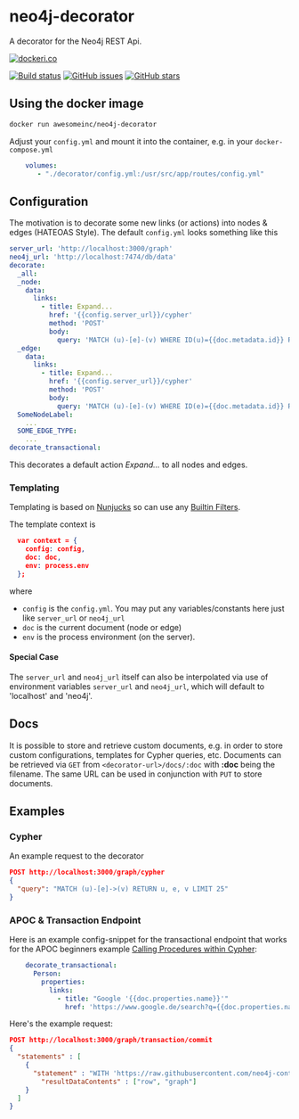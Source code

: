 # neo4j-decorator

A decorator for the Neo4j REST Api.

[![dockeri.co](http://dockeri.co/image/awesomeinc/neo4j-decorator)](https://hub.docker.com/r/awesomeinc/neo4j-decorator/)

[![Build status](https://travis-ci.org/awesome-inc/neo4j-decorator.svg?branch=master)](https://travis-ci.org/awesome-inc/neo4j-decorator/)
[![GitHub issues](https://img.shields.io/github/issues/awesome-inc/neo4j-decorator.svg "GitHub issues")](https://github.com/awesome-inc/neo4j-decorator)
[![GitHub stars](https://img.shields.io/github/stars/awesome-inc/neo4j-decorator "GitHub stars")](https://github.com/awesome-inc/neo4j-decorator)

## Using the docker image

```bash
docker run awesomeinc/neo4j-decorator
```

Adjust your `config.yml` and mount it into the container, e.g. in your `docker-compose.yml`

```yml
    volumes:
       - "./decorator/config.yml:/usr/src/app/routes/config.yml"
```

## Configuration

The motivation is to decorate some new links (or actions) into nodes & edges (HATEOAS Style).
The default `config.yml` looks something like this

```yml
server_url: 'http://localhost:3000/graph'
neo4j_url: 'http://localhost:7474/db/data'
decorate:
  _all:
  _node:
    data:
      links:
        - title: Expand...
          href: '{{config.server_url}}/cypher'
          method: 'POST'
          body:
            query: 'MATCH (u)-[e]-(v) WHERE ID(u)={{doc.metadata.id}} RETURN u,e,v'
  _edge:
    data:
      links:
        - title: Expand...
          href: '{{config.server_url}}/cypher'
          method: 'POST'
          body:
            query: 'MATCH (u)-[e]-(v) WHERE ID(e)={{doc.metadata.id}} RETURN u,e,v'
  SomeNodeLabel:
    ...
  SOME_EDGE_TYPE:
    ...
decorate_transactional:
```

This decorates a default action *Expand...* to all nodes and edges.

### Templating

Templating is based on [Nunjucks](https://mozilla.github.io/nunjucks/) so can use any [Builtin Filters](https://mozilla.github.io/nunjucks/templating.html#builtin-filters).

The template context is

```json
  var context = {
    config: config,
    doc: doc,
    env: process.env
  };
```

where

- `config` is the `config.yml`. You may put any variables/constants here just like `server_url` or `neo4j_url`
- `doc` is the current document (node or edge)
- `env` is the process environment (on the server).

#### Special Case
The `server_url` and `neo4j_url` itself can also be interpolated via use of environment variables `server_url` and `neo4j_url`, which will default to 'localhost' and 'neo4j'.

## Docs

It is possible to store and retrieve custom documents, e.g. in order to store custom configurations, templates for Cypher queries, etc. Documents can be retrieved via `GET` from `<decorator-url>/docs/:doc` with **:doc** being the filename. The same URL can be used in conjunction with `PUT` to store documents.

## Examples

### Cypher

An example request to the decorator

```json
POST http://localhost:3000/graph/cypher
{
  "query": "MATCH (u)-[e]->(v) RETURN u, e, v LIMIT 25"
}
```

### APOC & Transaction Endpoint

Here is an example config-snippet for the transactional endpoint that works for the APOC beginners example [Calling Procedures within Cypher](https://neo4j-contrib.github.io/neo4j-apoc-procedures/#_calling_procedures_within_cypher):

```yml
    decorate_transactional:
      Person:
        properties:
          links:
            - title: "Google '{{doc.properties.name}}'"
              href: 'https://www.google.de/search?q={{doc.properties.name}}'
```

Here's the example request:

```json
POST http://localhost:3000/graph/transaction/commit
{
  "statements" : [
    {
      "statement" : "WITH 'https://raw.githubusercontent.com/neo4j-contrib/neo4j-apoc-procedures/3.2/src/test/resources/person.json' AS url\nCALL apoc.load.json(url) YIELD value as person\nMERGE (p:Person {name:person.name})\nON CREATE SET p.age = person.age, p.children = size(person.children)\nRETURN p",
        "resultDataContents" : ["row", "graph"]
    }
  ]
}
```
